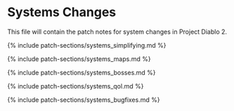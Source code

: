 # Systems Changes

This file will contain the patch notes for system changes in Project Diablo 2.

{% include patch-sections/systems_simplifying.md %}

{% include patch-sections/systems_maps.md %}

{% include patch-sections/systems_bosses.md %}

{% include patch-sections/systems_qol.md %}

{% include patch-sections/systems_bugfixes.md %}
